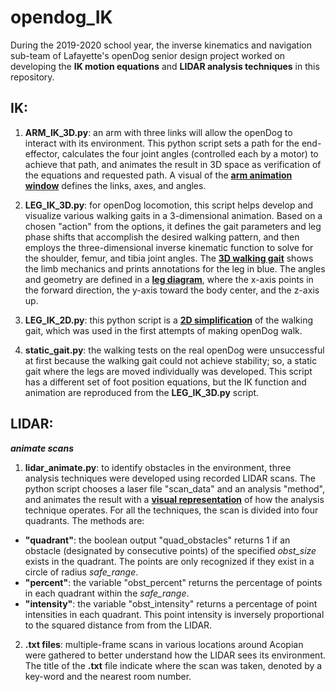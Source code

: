 # opendog_IK
During the 2019-2020 school year, the inverse kinematics and navigation sub-team of Lafayette's openDog senior design project worked on developing the **IK motion equations** and **LIDAR analysis techniques** in this repository.

## IK:

1. **ARM_IK_3D.py**: an arm with three links will allow the openDog to interact with its environment.  This python script sets a path for the end-effector, calculates the four joint angles (controlled each by a motor) to achieve that path, and animates the result in 3D space as verification of the equations and requested path.  A visual of the [**arm animation window**](https://github.com/fainorr/opendog_IK/tree/master/images/arm_3d.pdf) defines the links, axes, and angles.

2. **LEG_IK_3D.py**: for openDog locomotion, this script helps develop and visualize various walking gaits in a 3-dimensional animation.  Based on a chosen "action" from the options, it defines the gait parameters and leg phase shifts that accomplish the desired walking pattern, and then employs the three-dimensional inverse kinematic function to solve for the shoulder, femur, and tibia joint angles.  The [**3D walking gait**](https://github.com/fainorr/opendog_IK/tree/master/images/walk_3d.pdf) shows the limb mechanics and prints annotations for the leg in blue.  The angles and geometry are defined in a [**leg diagram**](https://github.com/fainorr/opendog_IK/tree/master/images/leg_model.pdf), where the x-axis points in the forward direction, the y-axis toward the body center, and the z-axis up.

3. **LEG_IK_2D.py**: this python script is a [**2D simplification**](https://github.com/fainorr/opendog_IK/tree/master/images/walk_2d.pdf) of the walking gait, which was used in the first attempts of making openDog walk.

4. **static_gait.py**: the walking tests on the real openDog were unsuccessful at first because the walking gait could not achieve stability; so, a static gait where the legs are moved individually was developed.  This script has a different set of foot position equations, but the IK function and animation are reproduced from the **LEG_IK_3D.py** script.


## LIDAR:

**_animate scans_**

1. **lidar_animate.py**: to identify obstacles in the environment, three analysis techniques were developed using recorded LIDAR scans.  The python script chooses a laser file "scan_data" and an analysis "method", and animates the result with a [**visual representation**](https://github.com/fainorr/opendog_IK/tree/master/images/lidar_ani.pdf) of how the analysis technique operates.  For all the techniques, the scan is divided into four quadrants.  The methods are:
  - **"quadrant"**: the boolean output "quad_obstacles" returns 1 if an obstacle (designated by consecutive points) of the specified _obst_size_ exists in the quadrant. The points are only recognized if they exist in a circle of radius _safe_range_.
  - **"percent"**: the variable "obst_percent" returns the percentage of points in each quadrant within the _safe_range_.
  - **"intensity"**: the variable "obst_intensity" returns a percentage of point intensities in each quadrant.  This point intensity is inversely proportional to the squared distance from from the LIDAR.

2. **.txt files**: multiple-frame scans in various locations around Acopian were gathered to better understand how the LIDAR sees its environment.  The title of the **.txt** file indicate where the scan was taken, denoted by a key-word and the nearest room number.
